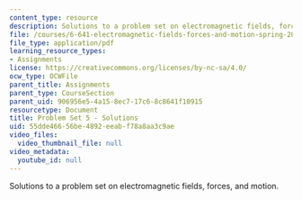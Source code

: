 ```yaml
---
content_type: resource
description: Solutions to a problem set on electromagnetic fields, forces, and motion.
file: /courses/6-641-electromagnetic-fields-forces-and-motion-spring-2005/55dde46656be4892eeabf78a8aa3c9ae_05_ps05_sol.pdf
file_type: application/pdf
learning_resource_types:
- Assignments
license: https://creativecommons.org/licenses/by-nc-sa/4.0/
ocw_type: OCWFile
parent_title: Assignments
parent_type: CourseSection
parent_uid: 906956e5-4a15-8ec7-17c6-8c8641f10915
resourcetype: Document
title: Problem Set 5 - Solutions
uid: 55dde466-56be-4892-eeab-f78a8aa3c9ae
video_files:
  video_thumbnail_file: null
video_metadata:
  youtube_id: null
---
```

Solutions to a problem set on electromagnetic fields, forces, and motion.